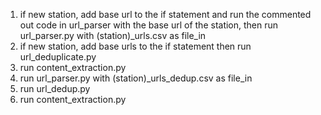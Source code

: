 1. if new station, add base url to the if statement and run the commented out code in url_parser with the base url of the station,
then run url_parser.py with (station)_urls.csv as file_in
2. if new station, add base urls to the if statement then run url_deduplicate.py
3. run content_extraction.py
4. run url_parser.py with (station)_urls_dedup.csv as file_in
5. run url_dedup.py
6. run content_extraction.py
